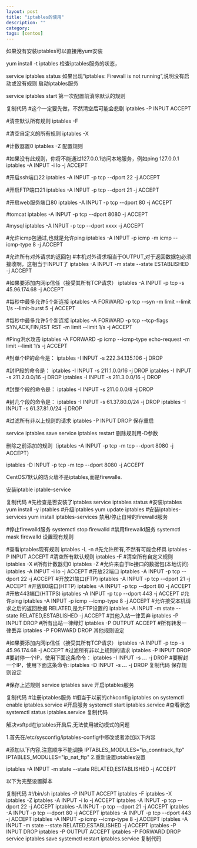 ```yaml
---
layout: post
title: "iptables的使用"
description: ""
category: 
tags: [centos]
---
```

如果没有安装iptables可以直接用yum安装

yum install -t iptables
检查iptables服务的状态，

service iptables status
如果出现“iptables: Firewall is not running”,说明没有启动或没有规则
启动iptables服务

service iptables start
第一次配置前消除默认的规则

复制代码
#这个一定要先做，不然清空后可能会悲剧
iptables -P INPUT ACCEPT

#清空默认所有规则 
iptables -F

#清空自定义的所有规则 
iptables -X

#计数器置0
 iptables -Z
配置规则 


#如果没有此规则，你将不能通过127.0.0.1访问本地服务，例如ping 127.0.0.1 
iptables -A INPUT -i lo -j ACCEPT    

#开启ssh端口22 
iptables -A INPUT -p tcp --dport 22 -j ACCEPT

#开启FTP端口21 
iptables -A INPUT -p tcp --dport 21 -j ACCEPT

#开启web服务端口80
iptables -A INPUT -p tcp --dport 80 -j ACCEPT

#tomcat 
iptables -A INPUT -p tcp --dport 8080 -j ACCEPT

#mysql 
iptables -A INPUT -p tcp --dport xxxx -j ACCEPT

#允许icmp包通过,也就是允许ping 
iptables -A INPUT -p icmp -m icmp --icmp-type 8 -j ACCEPT

#允许所有对外请求的返回包 
#本机对外请求相当于OUTPUT,对于返回数据包必须接收啊，这相当于INPUT了 
iptables -A INPUT -m state --state ESTABLISHED -j ACCEPT

#如果要添加内网ip信任（接受其所有TCP请求） 
iptables -A INPUT -p tcp -s 45.96.174.68 -j ACCEPT

#每秒中最多允许5个新连接
iptables -A FORWARD -p tcp --syn -m limit --limit 1/s --limit-burst 5 -j ACCEPT

#每秒中最多允许5个新连接
iptables -A FORWARD -p tcp --tcp-flags SYN,ACK,FIN,RST RST -m limit --limit 1/s -j ACCEPT

#Ping洪水攻击
iptables -A FORWARD -p icmp --icmp-type echo-request -m limit --limit 1/s -j ACCEPT

#封单个IP的命令是：
iptables -I INPUT -s 222.34.135.106 -j DROP

#封IP段的命令是：
iptables -I INPUT -s 211.1.0.0/16 -j DROP
iptables -I INPUT -s 211.2.0.0/16 -j DROP
iptables -I INPUT -s 211.3.0.0/16 -j DROP

#封整个段的命令是：
iptables -I INPUT -s 211.0.0.0/8 -j DROP

#封几个段的命令是：
iptables -I INPUT -s 61.37.80.0/24 -j DROP
iptables -I INPUT -s 61.37.81.0/24 -j DROP

#过滤所有非以上规则的请求 
iptables -P INPUT DROP
保存重启 

service iptables save
service iptables restart
 删除规则用-D参数

删除之前添加的规则（iptables -A INPUT -p tcp -m tcp --dport 8080 -j ACCEPT）

iptables -D INPUT -p tcp -m tcp --dport 8080 -j ACCEPT


CentOS7默认的防火墙不是iptables,而是firewalle.

安装iptable iptable-service

复制代码
#先检查是否安装了iptables
service iptables status
#安装iptables
yum install -y iptables
#升级iptables
yum update iptables 
#安装iptables-services
yum install iptables-services
禁用/停止自带的firewalld服务

#停止firewalld服务
systemctl stop firewalld
#禁用firewalld服务
systemctl mask firewalld
设置现有规则

#查看iptables现有规则
iptables -L -n
#先允许所有,不然有可能会杯具
iptables -P INPUT ACCEPT
#清空所有默认规则
iptables -F
#清空所有自定义规则
iptables -X
#所有计数器归0
iptables -Z
#允许来自于lo接口的数据包(本地访问)
iptables -A INPUT -i lo -j ACCEPT
#开放22端口
iptables -A INPUT -p tcp --dport 22 -j ACCEPT
#开放21端口(FTP)
iptables -A INPUT -p tcp --dport 21 -j ACCEPT
#开放80端口(HTTP)
iptables -A INPUT -p tcp --dport 80 -j ACCEPT
#开放443端口(HTTPS)
iptables -A INPUT -p tcp --dport 443 -j ACCEPT
#允许ping
iptables -A INPUT -p icmp --icmp-type 8 -j ACCEPT
#允许接受本机请求之后的返回数据 RELATED,是为FTP设置的
iptables -A INPUT -m state --state  RELATED,ESTABLISHED -j ACCEPT
#其他入站一律丢弃
iptables -P INPUT DROP
#所有出站一律绿灯
iptables -P OUTPUT ACCEPT
#所有转发一律丢弃
iptables -P FORWARD DROP
其他规则设定

#如果要添加内网ip信任（接受其所有TCP请求）
iptables -A INPUT -p tcp -s 45.96.174.68 -j ACCEPT
#过滤所有非以上规则的请求
iptables -P INPUT DROP
#要封停一个IP，使用下面这条命令：
iptables -I INPUT -s ***.***.***.*** -j DROP
#要解封一个IP，使用下面这条命令:
iptables -D INPUT -s ***.***.***.*** -j DROP
复制代码
保存规则设定

#保存上述规则
service iptables save
开启iptables服务 

复制代码
#注册iptables服务
#相当于以前的chkconfig iptables on
systemctl enable iptables.service
#开启服务
systemctl start iptables.service
#查看状态
systemctl status iptables.service
复制代码
 

解决vsftpd在iptables开启后,无法使用被动模式的问题

1.首先在/etc/sysconfig/iptables-config中修改或者添加以下内容

#添加以下内容,注意顺序不能调换
IPTABLES_MODULES="ip_conntrack_ftp"
IPTABLES_MODULES="ip_nat_ftp"
2.重新设置iptables设置

iptables -A INPUT -m state --state  RELATED,ESTABLISHED -j ACCEPT
 

以下为完整设置脚本

复制代码
#!/bin/sh
iptables -P INPUT ACCEPT
iptables -F
iptables -X
iptables -Z
iptables -A INPUT -i lo -j ACCEPT
iptables -A INPUT -p tcp --dport 22 -j ACCEPT
iptables -A INPUT -p tcp --dport 21 -j ACCEPT
iptables -A INPUT -p tcp --dport 80 -j ACCEPT
iptables -A INPUT -p tcp --dport 443 -j ACCEPT
iptables -A INPUT -p icmp --icmp-type 8 -j ACCEPT
iptables -A INPUT -m state --state RELATED,ESTABLISHED -j ACCEPT
iptables -P INPUT DROP
iptables -P OUTPUT ACCEPT
iptables -P FORWARD DROP
service iptables save
systemctl restart iptables.service
复制代码
 


